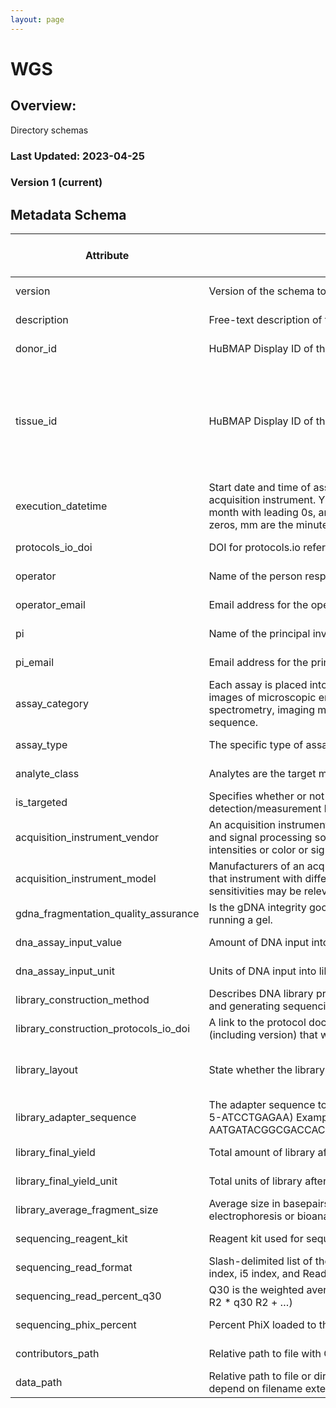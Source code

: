 ```yaml
---
layout: page
---
```

# WGS

## Overview:
Directory schemas

### Last Updated: 2023-04-25

### Version 1 (current)

## Metadata Schema

| Attribute | Description | shared/unique | enum | required | format | required if | type | pattern (regular expression) | url |
|-----------|-------------|---------------|------|----------|--------|-------------|------|------------------------------|-----|
| version | Version of the schema to use when validating this metadata. | Shared by all types | 1 | True |   |   |   |   |   |
| description | Free-text description of this assay. | Shared by all types |   | True |   |   |   |   |   |
| donor_id | HuBMAP Display ID of the donor of the assayed tissue. Example: ABC123. | Shared by all types |   | True |   |   |   | [A-Z]+[0-9]+ |   |
| tissue_id | HuBMAP Display ID of the assayed tissue. Example: ABC123-BL-1-2-3_456. | Shared by all types |   | True |   |   |   | (([A-Z]+[0-9]+)-[A-Z]{2}\d*(-\d+)+(_\d+)?)(,([A-Z]+[0-9]+)-[A-Z]{2}\d*(-\d+)+(_\d+)?)* |   |
| execution_datetime | Start date and time of assay, typically a date-time stamped folder generated by the acquisition instrument. YYYY-MM-DD hh:mm, where YYYY is the year, MM is the month with leading 0s, and DD is the day with leading 0s, hh is the hour with leading zeros, mm are the minutes with leading zeros. | Shared by all types |   | True | %Y-%m-%d %H:%M |   | datetime |   |   |
| protocols_io_doi | DOI for protocols.io referring to the protocol for this assay. | Shared by all types |   | True |   |   |   | 10\.17504/.* | prefix: https://dx.doi.org/ |
| operator | Name of the person responsible for executing the assay. | Shared by all types |   | True |   |   |   |   |   |
| operator_email | Email address for the operator. | Shared by all types |   | True | email |   |   |   |   |
| pi | Name of the principal investigator responsible for the data. | Shared by all types |   | True |   |   |   |   |   |
| pi_email | Email address for the principal investigator. | Shared by all types |   | True | email |   |   |   |   |
| assay_category | Each assay is placed into one of the following 4 general categories: generation of images of microscopic entities, identification & quantitation of molecules by mass spectrometry, imaging mass spectrometry, and determination of nucleotide sequence. | Shared by all types | sequence | True |   |   |   |   |   |
| assay_type | The specific type of assay being executed. | Shared by all types | WGS | True |   |   |   |   |   |
| analyte_class | Analytes are the target molecules being measured with the assay. | Shared by all types | DNA | True |   |   |   |   |   |
| is_targeted | Specifies whether or not a specific molecule(s) is/are targeted for detection/measurement by the assay. | Shared by all types |   | True |   |   | boolean |   |   |
| acquisition_instrument_vendor | An acquisition instrument is the device that contains the signal detection hardware and signal processing software. Assays generate signals such as light of various intensities or color or signals representing the molecular mass. | Shared by all types |   | True |   |   |   |   |   |
| acquisition_instrument_model | Manufacturers of an acquisition instrument may offer various versions (models) of that instrument with different features or sensitivities. Differences in features or sensitivities may be relevant to processing or interpretation of the data. | Shared by all types |   | True |   |   |   |   |   |
| gdna_fragmentation_quality_assurance | Is the gDNA integrity good enough for WGS? This is usually checked through running a gel. | Unique to this type | Pass or Fail | True |   |   |   |   |   |
| dna_assay_input_value | Amount of DNA input into library preparation. | Unique to this type |   | True |   |   | number |   |   |
| dna_assay_input_unit | Units of DNA input into library preparation. Leave blank if not applicable. | Unique to this type | ug | False |   | dna_assay_input_value present |   |   |   |
| library_construction_method | Describes DNA library preparation kit. Modality of isolating gDNA, Fragmentation and generating sequencing libraries. | Unique to this type |   | True |   |   |   |   |   |
| library_construction_protocols_io_doi | A link to the protocol document containing the library construction method (including version) that was used. | Unique to this type |   | True |   |   |   | 10\.17504/.* | prefix: https://dx.doi.org/ |
| library_layout | State whether the library was generated for single-end or paired end sequencing. | Unique to this type | single-end or paired-end | True |   |   |   |   |   |
| library_adapter_sequence | The adapter sequence to be used for adapter trimming starting with the 5’ end. (eg. 5-ATCCTGAGAA) Example: 5-AATGATACGGCGACCACCGAGATCTACACTCTTTCCCTACACGACGCTCTTCCGATCT. | Unique to this type |   | True |   |   |   | 5-[GATCU]+ |   |
| library_final_yield | Total amount of library after final pcr amplification step. | Unique to this type |   | True |   |   | number |   |   |
| library_final_yield_unit | Total units of library after final pcr amplification step. Leave blank if not applicable. | Unique to this type | ng | False |   | library_final_yield present |   |   |   |
| library_average_fragment_size | Average size in basepairs (bp) of sequencing library fragments estimated via gel electrophoresis or bioanalyzer/tapestation. | Unique to this type |   | True |   |   | integer |   |   |
| sequencing_reagent_kit | Reagent kit used for sequencing. | Unique to this type |   | True |   |   |   |   |   |
| sequencing_read_format | Slash-delimited list of the number of sequencing cycles for, for example, Read1, i7 index, i5 index, and Read2. Example: 12/34/56. | Unique to this type |   | True |   |   |   | \d+(/\d+)+ |   |
| sequencing_read_percent_q30 | Q30 is the weighted average of all the reads (e.g. # bases UMI * q30 UMI + # bases R2 * q30 R2 + …) | Unique to this type |   | True |   |   | number |   |   |
| sequencing_phix_percent | Percent PhiX loaded to the run. | Unique to this type |   | True |   |   | number |   |   |
| contributors_path | Relative path to file with ORCID IDs for contributors for this dataset. | Unique to this type |   | True |   |   |   |   |   |
| data_path | Relative path to file or directory with instrument data. Downstream processing will depend on filename extension conventions. | Unique to this type |   | True |   |   |   |   |   |

